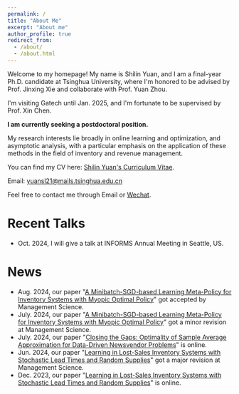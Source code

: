 ```yaml
---
permalink: /
title: "About Me"
excerpt: "About me"
author_profile: true
redirect_from: 
  - /about/
  - /about.html
---
```

Welcome to my homepage! My name is Shilin Yuan, and I am a final-year Ph.D. candidate at Tsinghua University, where I'm honored to be advised by Prof. Jinxing Xie and collaborate with Prof. Yuan Zhou.

I'm visiting Gatech until Jan. 2025, and I'm fortunate to be supervised by Prof. Xin Chen.

**I am currently seeking a postdoctoral position.**

My research interests lie broadly in online learning and optimization, and asymptotic analysis, with a particular emphasis on the application of these methods in the field of inventory and revenue management.

You can find my CV here: [Shilin Yuan's Curriculum Vitae](assets/Curriculum_Viate.pdf).

Email: yuansl21@mails.tsinghua.edu.cn

Feel free to contact me through Email or [Wechat](images/Wechat.jpg).

Recent Talks
======

* Oct. 2024, I will give a talk at INFORMS Annual Meeting in Seattle, US. 


News
======
* Aug. 2024, our paper "[A Minibatch-SGD-based Learning Meta-Policy for Inventory Systems with Myopic Optimal Policy](https://papers.ssrn.com/sol3/papers.cfm?abstract_id=4390778)" got accepted by Management Science.
* July. 2024, our paper "[A Minibatch-SGD-based Learning Meta-Policy for Inventory Systems with Myopic Optimal Policy](https://papers.ssrn.com/sol3/papers.cfm?abstract_id=4390778)" got a minor revision at Management Science.
* July. 2024, our paper "[Closing the Gaps: Optimality of Sample Average Approximation for Data-Driven Newsvendor Problems](http://arxiv.org/abs/2407.04900)" is online.
* Jun. 2024, our paper "[Learning in Lost-Sales Inventory Systems with Stochastic Lead Times and Random Supplies](https://papers.ssrn.com/sol3/papers.cfm?abstract_id=4671416)" got a major revision at Management Science.
* Dec. 2023, our paper "[Learning in Lost-Sales Inventory Systems with Stochastic Lead Times and Random Supplies](https://papers.ssrn.com/sol3/papers.cfm?abstract_id=4671416)" is online.






